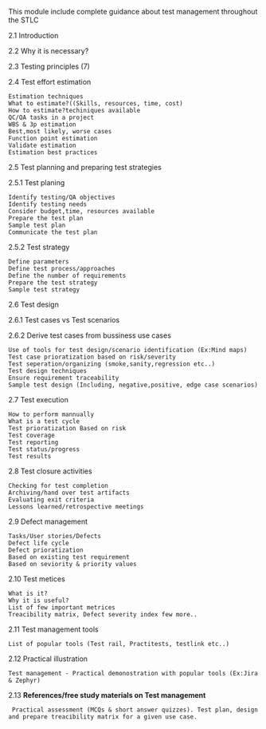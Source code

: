 This module include complete guidance about test management throughout the STLC

2.1	Introduction

2.2	Why it is necessary?

2.3	Testing principles (7)

2.4	Test effort estimation

	Estimation techniques
	What to estimate?((Skills, resources, time, cost)
	How to estimate?techiniques available
	QC/QA tasks in a project
	WBS & 3p estimation
	Best,most likely, worse cases
	Function point estimation
	Validate estimation
	Estimation best practices
  
2.5	Test planning and preparing test strategies

2.5.1	Test planing

	Identify testing/QA objectives
	Identify testing needs
	Consider budget,time, resources available
	Prepare the test plan
	Sample test plan
	Communicate the test plan
  
2.5.2	Test strategy

	Define parameters
	Define test process/approaches
	Define the number of requirements
	Prepare the test strategy
	Sample test strategy
  
2.6	Test design

2.6.1	Test cases vs Test scenarios

2.6.2	Derive test cases from bussiness use cases

	Use of tools for test design/scenario identification (Ex:Mind maps)
	Test case prioratization based on risk/severity
	Test seperation/organizing (smoke,sanity,regression etc..)
	Test design techniques
	Ensure requirement traceability
	Sample test design (Including, negative,positive, edge case scenarios)
  
2.7	Test execution

	How to perform mannually
	What is a test cycle
	Test prioratization Based on risk
	Test coverage
	Test reporting
	Test status/progress
	Test results
  
2.8	Test closure activities

	Checking for test completion
	Archiving/hand over test artifacts
	Evaluating exit criteria
	Lessons learned/retrospective meetings
  
2.9	Defect management

	Tasks/User stories/Defects
	Defect life cycle
	Defect prioratization
	Based on existing test requirement
	Based on seviority & priority values
  
2.10	Test metices

	What is it?
	Why it is useful?
	List of few important metrices
	Treacibility matrix, Defect severity index few more..
  
2.11	Test management tools

	List of popular tools (Test rail, Practitests, testlink etc..)
	
2.12	Practical illustration

	Test management - Practical demonostration with popular tools (Ex:Jira & Zephyr)
	
2.13	**References/free study materials on Test management**
	
	 Practical assessment (MCQs & short answer quizzes). Test plan, design and prepare treacibility matrix for a given use case.
